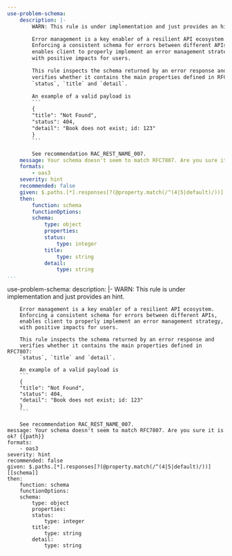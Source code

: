 ```yaml
---
use-problem-schema:
    description: |-
        WARN: This rule is under implementation and just provides an hint.

        Error management is a key enabler of a resilient API ecosystem.
        Enforcing a consistent schema for errors between different APIs,
        enables client to properly implement an error management strategy,
        with positive impacts for users.

        This rule inspects the schema returned by an error response and
        verifies whether it contains the main properties defined in RFC7807:
        `status`, `title` and `detail`.

        An example of a valid payload is
        ```
        {
        "title": "Not Found",
        "status": 404,
        "detail": "Book does not exist; id: 123"
        }
        ```

        See recommendation RAC_REST_NAME_007.
    message: Your schema doesn't seem to match RFC7807. Are you sure it is ok? {{path}}
    formats:
        - oas3
    severity: hint
    recommended: false
    given: $.paths.[*].responses[?(@property.match(/^(4|5|default)/))][[schema]]
    then:
        function: schema
        functionOptions:
        schema:
            type: object
            properties:
            status:
                type: integer
            title:
                type: string
            detail:
                type: string     
...
```

use-problem-schema:
    description: |-
        WARN: This rule is under implementation and just provides an hint.

        Error management is a key enabler of a resilient API ecosystem.
        Enforcing a consistent schema for errors between different APIs,
        enables client to properly implement an error management strategy,
        with positive impacts for users.

        This rule inspects the schema returned by an error response and
        verifies whether it contains the main properties defined in RFC7807:
        `status`, `title` and `detail`.

        An example of a valid payload is
        ```
        {
        "title": "Not Found",
        "status": 404,
        "detail": "Book does not exist; id: 123"
        }
        ```

        See recommendation RAC_REST_NAME_007.
    message: Your schema doesn't seem to match RFC7807. Are you sure it is ok? {{path}}
    formats:
        - oas3
    severity: hint
    recommended: false
    given: $.paths.[*].responses[?(@property.match(/^(4|5|default)/))][[schema]]
    then:
        function: schema
        functionOptions:
        schema:
            type: object
            properties:
            status:
                type: integer
            title:
                type: string
            detail:
                type: string  
